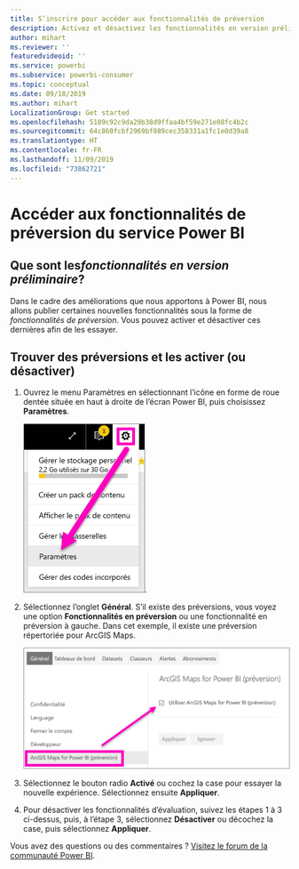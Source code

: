 ```yaml
---
title: S’inscrire pour accéder aux fonctionnalités de préversion
description: Activez et désactivez les fonctionnalités en version préliminaire de Power BI.
author: mihart
ms.reviewer: ''
featuredvideoid: ''
ms.service: powerbi
ms.subservice: powerbi-consumer
ms.topic: conceptual
ms.date: 09/18/2019
ms.author: mihart
LocalizationGroup: Get started
ms.openlocfilehash: 5189c92c9da29b38d9ffaa4bf59e271e08fc4b2c
ms.sourcegitcommit: 64c860fcbf2969bf089cec358331a1fc1e0d39a8
ms.translationtype: HT
ms.contentlocale: fr-FR
ms.lasthandoff: 11/09/2019
ms.locfileid: "73862721"
---
```

# <a name="opt-in-for-power-bi-service-preview-features"></a>Accéder aux fonctionnalités de préversion du service Power BI
## <a name="what-are-preview-features"></a>Que sont les*fonctionnalités en version préliminaire*?
Dans le cadre des améliorations que nous apportons à Power BI, nous allons publier certaines nouvelles fonctionnalités sous la forme de *fonctionnalités de préversion*. Vous pouvez activer et désactiver ces dernières afin de les essayer.


## <a name="find-previews-and-turn-them-on-and-off"></a>Trouver des préversions et les activer (ou désactiver)
1. Ouvrez le menu Paramètres en sélectionnant l’icône en forme de roue dentée située en haut à droite de l’écran Power BI, puis choisissez **Paramètres**.
   
   ![menu Paramètres](./media/end-user-preview-features/power-bi-settings.png).
2. Sélectionnez l’onglet **Général**. S’il existe des préversions, vous voyez une option **Fonctionnalités en préversion** ou une fonctionnalité en préversion à gauche.  Dans cet exemple, il existe une préversion répertoriée pour ArcGIS Maps. 
   
   ![onglet Général](./media/end-user-preview-features/power-bi-preview-esri.png)
3. Sélectionnez le bouton radio **Activé** ou cochez la case pour essayer la nouvelle expérience. Sélectionnez ensuite **Appliquer**.
4. Pour désactiver les fonctionnalités d’évaluation, suivez les étapes 1 à 3 ci-dessus, puis, à l’étape 3, sélectionnez **Désactiver** ou décochez la case, puis sélectionnez **Appliquer**.


Vous avez des questions ou des commentaires ? [Visitez le forum de la communauté Power BI](https://community.powerbi.com/t5/Navigation-Preview-Forum/bd-p/NavigationPreview).

